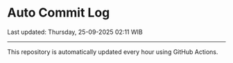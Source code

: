 # Auto Commit Log

Last updated: Thursday, 25-09-2025 02:11 WIB

---

This repository is automatically updated every hour using GitHub Actions.
